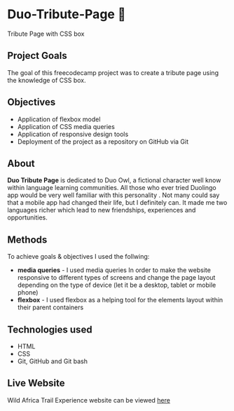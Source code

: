 # Duo-Tribute-Page :owl: 
Tribute Page with CSS box


## Project Goals
The goal of this freecodecamp project was to create a tribute page using the knowledge of CSS box.

## Objectives
* Application of flexbox model
* Application of CSS media queries
* Application of responsive design tools
* Deployment of the project as a repository on GitHub via Git

## About
**Duo Tribute Page** is dedicated to Duo Owl, a fictional character well know within language learning communities. All those who ever tried Duolingo app would be very well familiar with this personality . Not many could say that a mobile app had changed their life, but I definitely can. It made me two languages richer which lead to new friendships, experiences and opportunities.

## Methods
To achieve goals & objectives I used the follwing:
* **media queries** - I used media queries In order to make the website responsive to different types of screens and change the page layout depending on the type of device (let it be a desktop, tablet or mobile phone) 
*  **flexbox** - I used flexbox as a helping tool for the elements layout within their parent containers

## Technologies used
* HTML
* CSS
* Git, GitHub and Git bash


## Live Website 

Wild Africa Trail Experience website can be viewed [here](https://bea-pan.github.io/Duo-Tribute-Page/)
